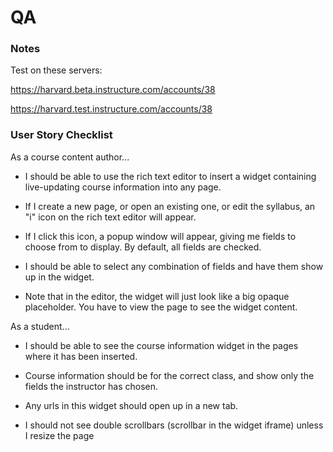 # QA

### Notes

Test on these servers: 

https://harvard.beta.instructure.com/accounts/38

https://harvard.test.instructure.com/accounts/38

### User Story Checklist

As a course content author...

* I should be able to use the rich text editor to insert a widget
  containing live-updating course information into any page.

* If I create a new page, or open an existing one, or edit the
  syllabus, an "i" icon on the rich text editor will appear.

* If I click this icon, a popup window will appear, giving me fields
  to choose from to display. By default, all fields are checked.

* I should be able to select any combination of fields and have them
  show up in the widget.

* Note that in the editor, the widget will just look like a big opaque
  placeholder. You have to view the page to see the widget content.


As a student...

* I should be able to see the course information widget in the pages
  where it has been inserted.

* Course information should be for the correct class, and show only
  the fields the instructor has chosen.

* Any urls in this widget should open up in a new tab.
* I should not see double scrollbars (scrollbar in the widget iframe) unless I resize the page




